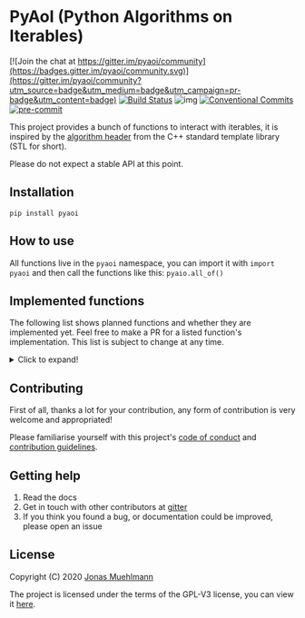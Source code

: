 # PyAoI (Python Algorithms on Iterables)

[![Join the chat at https://gitter.im/pyaoi/community](https://badges.gitter.im/pyaoi/community.svg)](https://gitter.im/pyaoi/community?utm_source=badge&utm_medium=badge&utm_campaign=pr-badge&utm_content=badge) [![Build Status](https://travis-ci.com/JonasMuehlmann/pyaoi.svg?branch=master)](https://travis-ci.com/JonasMuehlmann/pyaoi) ![img](https://img.shields.io/badge/semver-2.0.0-green) [![Conventional Commits](https://img.shields.io/badge/Conventional%20Commits-1.0.0-yellow.svg)](https://conventionalcommits.org) [![pre-commit](https://img.shields.io/badge/pre--commit-enabled-brightgreen?logo=pre-commit&logoColor=white)](https://github.com/pre-commit/pre-commit)

This project provides a bunch of functions to interact with iterables, it is inspired by
the [algorithm header](https://en.cppreference.com/w/cpp/algorithm) from the C++ standard template library (STL for
short).

Please do not expect a stable API at this point.

## Installation

```pip install pyaoi```

## How to use

All functions live in the ```pyaoi``` namespace, you can import it with ```import pyaoi``` and then call the functions
like this: ```pyaio.all_of()```

## Implemented functions

The following list shows planned functions and whether they are implemented yet. Feel free to make a PR for a listed
function's implementation. This list is subject to change at any time.
<details> <summary>Click to expand!</summary>
<p>

### Non-modifying sequence operations

- [x] all_of
- [x] any_of
- [x] none_of


- [x] for_each
- [x] for_each_n

- [x] count
- [x] count_if

- [x] mismatch

- [x] find
- [x] find_if
- [x] find_end
- [x] find_first_of
- [x] adjacent_find


- [x] search
- [x] search_n
  
- [x] copy_replace
- [x] copy_replace_if
- [x] copy_replace_if_not
  
- [x] copy_except
- [x] copy_except_if
- [x] copy_except_if_not

### Modifying sequence operations

- [x] fill
- [x] fill_n


- [x] transform
- [x] transform_n


- [x] rotate


- [ ] shift_left
- [ ] shift_right


- [ ] random_shuffle
- [ ] shuffle


- [ ] sample


- [ ] unique
- [ ] unique_copy

### Partitioning operations

- [ ] is_partitioned


- [ ] partition
- [ ] partition_copy


- [ ] stable_partition


- [ ] partition_point

### Sorting operations

- [ ] is_sorted
- [ ] is_sorted_until


- [ ] partial_sort
- [ ] partial_sort_copy
- [ ] stable_sort
- [ ] nth_element

### Binary search operations (on sorted ranges)

- [ ] lower_bound
- [ ] upper_bound


- [ ] binary_search


- [ ] equal_range

### Other operations on sorted ranges

- [ ] merge
- [ ] implace_merge

### Set operations (on sorted ranges)

- [ ] includes


- [ ] set_difference
- [ ] set_intersection
- [ ] set_symmetric_difference
- [ ] set_union

### Heap operations

- [ ] is_heap
- [ ] is_heap_until


- [ ] make_heap


- [ ] push_heap


- [ ] pop_heap


- [ ] sort_heap

### Minimum/maximum operations

- [ ] max_index
- [ ] min_index
- [ ] minmax
- [ ] minmax_index


- [ ] clamp

### Comparison operations

- [ ] lexicographical_compare
- [ ] lexicographical_compare_threeway

### Permutation operations

- [ ] is_permutation


- [ ] next_permutation
- [ ] prev_permutation
</p>
</details>

## Contributing

First of all, thanks a lot for your contribution, any form of contribution is very welcome and appropriated!

Please familiarise yourself with this project's [code of conduct](CODE_OF_CONDUCT.md) and [contribution guidelines](CONTRIBUTING.md).

## Getting help

1. Read the docs
2. Get in touch with other contributors
   at [gitter](https://gitter.im/pyaoi/community?utm_source=badge&utm_medium=badge&utm_campaign=pr-badge&utm_content=badge)
2. If you think you found a bug, or documentation could be improved, please open an issue

## License
Copyright (C) 2020 [Jonas Muehlmann](https://github.com/JonasMuehlmann)
 
The project is licensed under the terms of the GPL-V3 license, you can view it [here](LICENSE.md).
